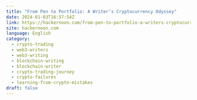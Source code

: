 ```yaml
---
title: "From Pen to Portfolio: A Writer’s Cryptocurrency Odyssey"
date: 2024-01-03T16:57:54Z
link: https://hackernoon.com/from-pen-to-portfolio-a-writers-cryptocurrency-odyssey?source=rss&utm_medium=RSS&utm_source=news.12bit.vn
site: hackernoon.com
language: English
category:
  - crypto-trading
  - web3-writers
  - web3-writing
  - blockchain-writing
  - blockchain-writer
  - crypto-trading-journey
  - crypto-failures
  - learning-from-crypto-mistakes
draft: false
---
```


